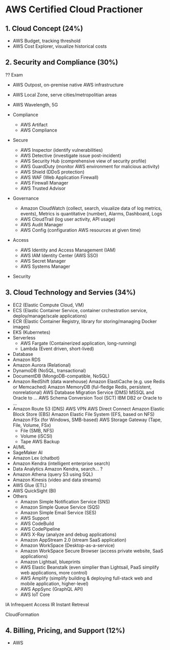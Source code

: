 # AWS Certified Cloud Practioner

## 1. Cloud Concept (24%)

- AWS Budget, tracking threshold
- AWS Cost Explorer, visualize historical costs

## 2. Security and Compliance (30%)

?? Exam
- AWS Outpost, on-premise native AWS infrastructure
- AWS Local Zone, serve cities/metropolitian areas
- AWS Wavelength, 5G

- Compliance
    - AWS Artifact
    - AWS Compliance
- Secure
    - AWS Inspector (identify vulnerabilities)
    - AWS Detective (investigate issue post-incident)
    - AWS Security Hub (comprehensive view of security profile)
    - AWS GuardDuty (monitor AWS environment for malicious activity)
    - AWS Shield (DDoS protection)
    - AWS WAF (Web Application Firewall)
    - AWS Firewall Manager
    - AWS Trusted Advisor
- Governance
    - Amazon CloudWatch (collect, search, visualize data of log metrics, events), Metrics is quantitative (number), Alarms, Dashboard, Logs
    - AWS CloudTrail (log user activity, API usage)
    - AWS Audit Manager
    - AWS Config (configuration AWS resources at given time)
- Access
    - AWS Identity and Access Management (IAM)
    - AWS IAM Identity Center (AWS SSO)
    - AWS Secret Manager
    - AWS Systems Manager
- Security

## 3. Cloud Technology and Servies (34%)

- EC2 (Elastic Compute Cloud, VM)
- ECS (Elastic Container Service, container crchestration service, deploy/manage/scale applications)
- ECR (Elastic Container Registry, library for storing/managing Docker images)
- EKS (Kubernetes)
- Serverless
    - AWS Fargate (Containerized application, long-running)
    - Lambda (Event driven, short-lived)
- Database
- Amazon RDS
- Amazon Aurora (Relational)
- DynamoDB (NoSQL, transactional)
- DocumentDB (MongoDB-compatible, NoSQL)
- Amazon RedShift (data warehouse)
Amazon ElastiCache (e.g. use Redis or Memcached)
Amazon MemoryDB (ful-fledge Redis, persistent, nonrelational)
AWS Database Migration Service (DMS) MSSQL and Oracle to ...
AWS Schema Conversion Tool (SCT) IBM DB2 or Oracle to ...
- Amazon Route 53 (DNS)
AWS VPN
AWS Direct Connect
Amazon Elastic Block Store (EBS)
Amazon Elastic File System (EFS, based on NFS)
Amazon FSx (for Windows, SMB-based)
AWS Storage Gateway (Tape, File, Volume, FSx)
    - File (SMB, NFS)
    - Volume (iSCSI)
    - Tape
AWS Backup
- AI/ML
- SageMaker AI
- Amazon Lex (chatbot)
- Amazon Kendra (intelligent enterprise search)
- Data Analytics
Amazon Kendra, search... ?
- Amazon Athena (query S3 using SQL)
- Amazon Kinesis (video and data streams)
- AWS Glue (ETL)
- AWS QuickSight (BI)
- Others
    - Amazon Simple Notification Service (SNS)
    - Amazon Simple Queue Service (SQS)
    - Amazon Simple Email Service (SES)
    - AWS Support
    - AWS CodeBuild
    - AWS CodePipeline
    - AWS X-Ray (analyze and debug applications)
    - Amazon AppStream 2.0 (stream SaaS application)
    - Amazon WorkSpace (Desktop-as-a-service)
    - Amazon WorkSpace Secure Browser (access private website, SaaS applications)
    - Amazon Lightsail, blueprints
    - AWS Elastic Beanstalk (even simplier than Lightsail, PaaS simplify web applications, more control)
    - AWS Amplify (simplify building & deploying full-stack web and mobile application, higher-level)
    - AWS AppSync (GraphQL API)
    - AWS IoT Core

IA Infrequent Access
IR Instant Retreval

CloudFormation

## 4. Billing, Pricing, and Support (12%)

- AWS